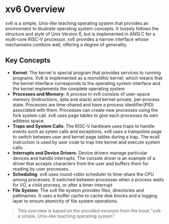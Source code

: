 # xv6 Overview

xv6 is a simple, Unix-like teaching operating system that provides an environment to illustrate operating system concepts. It loosely follows the structure and style of Unix Version 6, but is implemented in ANSI C for a multi-core RISC-V processor. xv6 provides a narrow interface whose mechanisms combine well, offering a degree of generality.

## Key Concepts

- **Kernel**: The kernel is special program that provides services to running programs. Xv6 is implemented as a monolithic kernel, which means that the kernel interface corresponds to the operating system interface and the kernel implements the complete operating system
- **Processes and Memory**: A process in xv6 consists of user-space memory (instructions, data and stack) and kernel-private, per-process state. Processes are time-shared and have a process identifier(PID) associated with them. Processes can create new processes using the fork system call. xv6 uses page tables to give each processes its own address space.
- **Traps and System Calls**: The RISC-V hardware uses traps to handle events such as sytem calls and exceptions. xv6 uses a trampoline page to switch between user and kernel page tables during a trap. The ecall instruction is used by user code to trap into kernel and execute system calls.
- **Interrupts and Device Drivers**: Device drivers manage particular devices and handle interrupts. The console driver is an example of a driver that accepts characters from the user and buffers them for reading by user processes.
- **Scheduling**: xv6 uses round-robin scheduler to time-share the CPU among processes. It switched between processes when a process waits for I/O, a child process, or after a timer interrupt
- **File System**: The xv6 file system provides files, directories and pathnames. It uses a buffer cache to cache disk blocks and a logging layer to ensure atomicity of file system operations.

>This overview is based on the provided excerpts from the book "xv6: a simple, Unix-like teaching operating system".